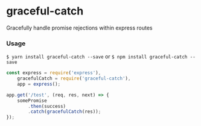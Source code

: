 # graceful-catch
Gracefully handle promise rejections within express routes

### Usage

`$ yarn install graceful-catch --save` or `$ npm install graceful-catch --save`

```javascript
const express = require('express'),
    gracefulCatch = require('graceful-catch'),
    app = express();

app.get('/test', (req, res, next) => {
    somePromise
        .then(success)
        .catch(gracefulCatch(res));
});
```

